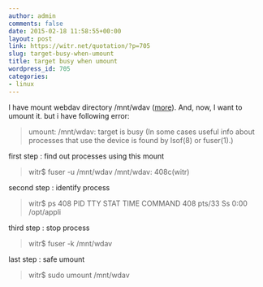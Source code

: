 ```yaml
---
author: admin
comments: false
date: 2015-02-18 11:58:55+00:00
layout: post
link: https://witr.net/quotation/?p=705
slug: target-busy-when-umount
title: target busy when umount
wordpress_id: 705
categories:
- linux
---
```



I have mount webdav directory /mnt/wdav ([more](http://quote.witr.net/?p=683)). And, now, I want to umount it.
but i have following error:


<blockquote>
umount: /mnt/wdav: target is busy
(In some cases useful info about processes that
use the device is found by lsof(8) or fuser(1).)
</blockquote>



first step : find out processes using this mount


<blockquote>
witr$ fuser -u /mnt/wdav
/mnt/wdav:        408c(witr)
</blockquote>


second step : identify process


<blockquote>
witr$ ps 408
  PID TTY      STAT   TIME COMMAND
  408 pts/33   Ss     0:00 /opt/appli
</blockquote>


third step : stop process


<blockquote>
witr$ fuser -k /mnt/wdav
</blockquote>


last step : safe umount


<blockquote>
witr$ sudo umount /mnt/wdav
</blockquote>



